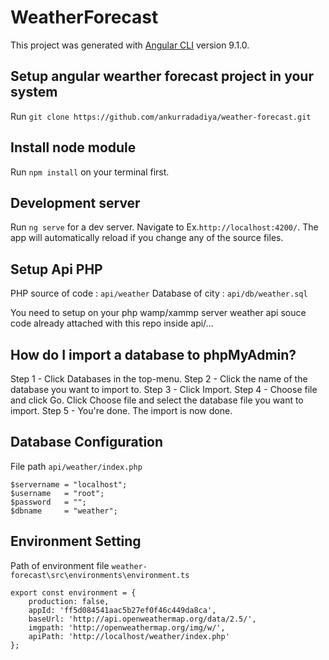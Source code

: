 # WeatherForecast

This project was generated with [Angular CLI](https://github.com/angular/angular-cli) version 9.1.0.

## Setup angular wearther forecast project in your system

Run `git clone https://github.com/ankurradadiya/weather-forecast.git`

## Install node module

Run `npm install` on your terminal first.

## Development server

Run `ng serve` for a dev server. Navigate to Ex.`http://localhost:4200/`. The app will automatically reload if you change any of the source files.


## Setup Api PHP 

PHP source of code : `api/weather`
Database of city : `api/db/weather.sql`

You need to setup on your php wamp/xammp server weather api souce code already attached with this repo inside api/...


## How do I import a database to phpMyAdmin?

Step 1 - Click Databases in the top-menu.
Step 2 - Click the name of the database you want to import to.
Step 3 - Click Import.
Step 4 - Choose file and click Go. Click Choose file and select the database file you want to import.
Step 5 - You're done. The import is now done.

## Database Configuration

File path `api/weather/index.php`

```
$servername = "localhost";
$username   = "root";
$password   = "";
$dbname     = "weather";
``` 


## Environment Setting

Path of environment file `weather-forecast\src\environments\environment.ts`

```
export const environment = {
    production: false,
    appId: 'ff5d084541aac5b27ef0f46c449da8ca',
    baseUrl: 'http://api.openweathermap.org/data/2.5/',
    imgpath: 'http://openweathermap.org/img/w/',
    apiPath: 'http://localhost/weather/index.php'
};
``` 

